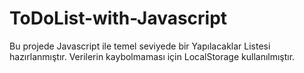 # ToDoList-with-Javascript

Bu projede Javascript ile temel seviyede bir Yapılacaklar Listesi hazırlanmıştır. Verilerin kaybolmaması için LocalStorage kullanılmıştır.
